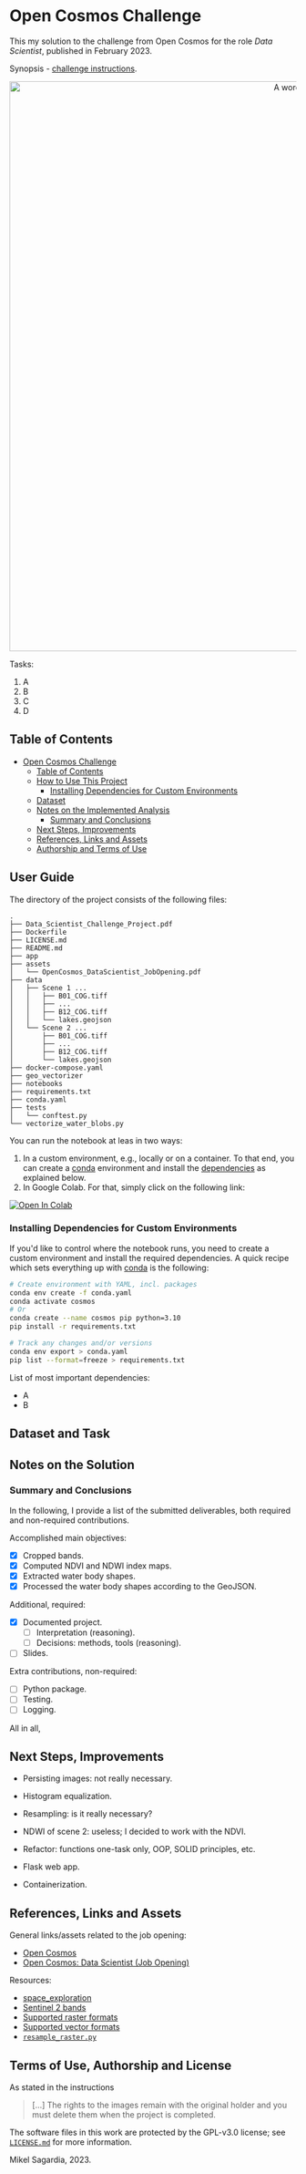 # Open Cosmos Challenge

This my solution to the challenge from Open Cosmos for the role *Data Scientist*, published in February 2023.

Synopsis - [challenge instructions](./Data_Scientist_Challenge_Project.pdf).

<p style="text-align:center">
  <img src="./assets/word_cloud.png" alt="A wordcloud." width=1000px>
</p>

Tasks:

1. A
2. B
3. C
4. D

## Table of Contents

- [Open Cosmos Challenge](#open-cosmos-challenge)
  - [Table of Contents](#table-of-contents)
  - [How to Use This Project](#how-to-use-this-project)
    - [Installing Dependencies for Custom Environments](#installing-dependencies-for-custom-environments)
  - [Dataset](#dataset)
  - [Notes on the Implemented Analysis](#notes-on-the-implemented-analysis)
    - [Summary and Conclusions](#summary-and-conclusions)
  - [Next Steps, Improvements](#next-steps-improvements)
  - [References, Links and Assets](#references-links-and-assets)
  - [Authorship and Terms of Use](#authorship-and-terms-of-use)

## User Guide

The directory of the project consists of the following files:

```
.
├── Data_Scientist_Challenge_Project.pdf
├── Dockerfile
├── LICENSE.md
├── README.md
├── app
├── assets
│   └── OpenCosmos_DataScientist_JobOpening.pdf
├── data
│   ├── Scene 1 ...
│   │   ├── B01_COG.tiff
│   │   ├── ...
│   │   ├── B12_COG.tiff
│   │   └── lakes.geojson
│   └── Scene 2 ...
│       ├── B01_COG.tiff
│       ├── ...
│       ├── B12_COG.tiff
│       └── lakes.geojson
├── docker-compose.yaml
├── geo_vectorizer
├── notebooks
├── requirements.txt
├── conda.yaml
├── tests
│   └── conftest.py
└── vectorize_water_blobs.py
```

You can run the notebook at leas in two ways:

1. In a custom environment, e.g., locally or on a container. To that end, you can create a [conda](https://docs.conda.io/en/latest/) environment and install the [dependencies](#installing-dependencies-for-custom-environments) as explained below.
2. In Google Colab. For that, simply click on the following link:

[![Open In Colab](https://colab.research.google.com/assets/colab-badge.svg)](https://colab.research.google.com/github/mxagar/airbnb_data_analysis/blob/master/00_AirBnB_DataAnalysis_Initial_Tests.ipynb)


### Installing Dependencies for Custom Environments

If you'd like to control where the notebook runs, you need to create a custom environment and install the required dependencies. A quick recipe which sets everything up with [conda](https://docs.conda.io/en/latest/) is the following:

```bash
# Create environment with YAML, incl. packages
conda env create -f conda.yaml
conda activate cosmos
# Or
conda create --name cosmos pip python=3.10
pip install -r requirements.txt

# Track any changes and/or versions
conda env export > conda.yaml
pip list --format=freeze > requirements.txt
```

List of most important dependencies:

- A
- B

## Dataset and Task

## Notes on the Solution

### Summary and Conclusions

In the following, I provide a list of the submitted deliverables, both required and non-required contributions.

Accomplished main objectives:

- [x] Cropped bands.
- [x] Computed NDVI and NDWI index maps.
- [x] Extracted water body shapes.
- [x] Processed the water body shapes according to the GeoJSON.

Additional, required:

- [x] Documented project.
  - [ ] Interpretation (reasoning).
  - [ ] Decisions: methods, tools (reasoning).
- [ ] Slides.

Extra contributions, non-required:

- [ ] Python package.
- [ ] Testing.
- [ ] Logging.

All in all, 

## Next Steps, Improvements

- Persisting images: not really necessary.
- Histogram equalization.
- Resampling: is it really necessary?
- NDWI of scene 2: useless; I decided to work with the NDVI.

- Refactor: functions one-task only, OOP, SOLID principles, etc.

- Flask web app.
- Containerization.


## References, Links and Assets

General links/assets related to the job opening:

- [Open Cosmos](https://www.open-cosmos.com/)
- [Open Cosmos: Data Scientist (Job Opening)](./assets/OpenCosmos_DataScientist_JobOpening.pdf)

Resources:

- [space_exploration](https://github.com/mxagar/space_exploration)
- [Sentinel 2 bands](https://sentinels.copernicus.eu/web/sentinel/user-guides/sentinel-2-msi/resolutions/spectral)
- [Supported raster formats](https://gdal.org/drivers/raster/index.html)
- [Supported vector formats](https://gdal.org/drivers/vector/)
- [`resample_raster.py`](https://gist.github.com/lpinner/13244b5c589cda4fbdfa89b30a44005b)

## Terms of Use, Authorship and License

As stated in the instructions

> [...] The rights to the images remain with the original holder and you must delete them when the project is completed.

The software files in this work are protected by the GPL-v3.0 license; see [`LICENSE.md`](LICENSE.md) for more information.

Mikel Sagardia, 2023.  
